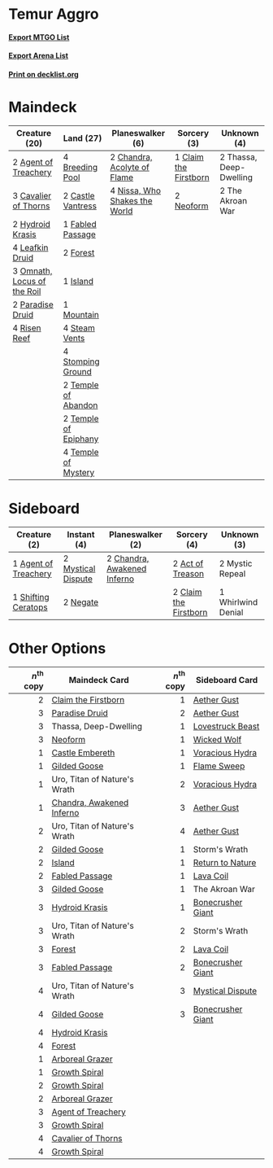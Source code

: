 # Temur Aggro

#### [Export MTGO List](../collection/Temur%20Aggro/Temur%20Aggro.txt)
#### [Export Arena List](../collection/Temur%20Aggro/Temur%20Aggro_arena.txt)
#### [Print on decklist.org](http://decklist.org/?deckmain=2%09Agent%20of%20Treachery%0A4%09Breeding%20Pool%0A2%09Castle%20Vantress%0A3%09Cavalier%20of%20Thorns%0A2%09Chandra,%20Acolyte%20of%20Flame%0A1%09Claim%20the%20Firstborn%0A1%09Fabled%20Passage%0A2%09Forest%0A2%09Hydroid%20Krasis%0A1%09Island%0A4%09Leafkin%20Druid%0A1%09Mountain%0A2%09Neoform%0A4%09Nissa,%20Who%20Shakes%20the%20World%0A3%09Omnath,%20Locus%20of%20the%20Roil%0A2%09Paradise%20Druid%0A4%09Risen%20Reef%0A4%09Steam%20Vents%0A4%09Stomping%20Ground%0A2%09Temple%20of%20Abandon%0A2%09Temple%20of%20Epiphany%0A4%09Temple%20of%20Mystery%0A2%09Thassa,%20Deep-Dwelling%0A2%09The%20Akroan%20War&deckside=2%09Act%20of%20Treason%0A1%09Agent%20of%20Treachery%0A2%09Chandra,%20Awakened%20Inferno%0A2%09Claim%20the%20Firstborn%0A2%09Mystic%20Repeal%0A2%09Mystical%20Dispute%0A2%09Negate%0A1%09Shifting%20Ceratops%0A1%09Whirlwind%20Denial)
# Maindeck

|                                            Creature (20)                                             |                                           Land (27)                                           |                                            Planeswalker (6)                                            |                                          Sorcery (3)                                           |      Unknown (4)      |
|------------------------------------------------------------------------------------------------------|-----------------------------------------------------------------------------------------------|--------------------------------------------------------------------------------------------------------|------------------------------------------------------------------------------------------------|-----------------------|
|2 [Agent of Treachery](http://gatherer.wizards.com/Pages/Card/Details.aspx?multiverseid=466797)       |4 [Breeding Pool](http://gatherer.wizards.com/Pages/Card/Details.aspx?multiverseid=97088)      |2 [Chandra, Acolyte of Flame](http://gatherer.wizards.com/Pages/Card/Details.aspx?multiverseid=466880)  |1 [Claim the Firstborn](http://gatherer.wizards.com/Pages/Card/Details.aspx?multiverseid=473080)|2 Thassa, Deep-Dwelling|
|3 [Cavalier of Thorns](http://gatherer.wizards.com/Pages/Card/Details.aspx?multiverseid=466921)       |2 [Castle Vantress](http://gatherer.wizards.com/Pages/Card/Details.aspx?multiverseid=473204)   |4 [Nissa, Who Shakes the World](http://gatherer.wizards.com/Pages/Card/Details.aspx?multiverseid=461096)|2 [Neoform](http://gatherer.wizards.com/Pages/Card/Details.aspx?multiverseid=461133)            |2 The Akroan War       |
|2 [Hydroid Krasis](http://gatherer.wizards.com/Pages/Card/Details.aspx?multiverseid=457327)           |1 [Fabled Passage](http://gatherer.wizards.com/Pages/Card/Details.aspx?multiverseid=473206)    |                                                                                                        |                                                                                                |                       |
|4 [Leafkin Druid](http://gatherer.wizards.com/Pages/Card/Details.aspx?multiverseid=466932)            |2 [Forest](http://gatherer.wizards.com/Pages/Card/Details.aspx?multiverseid=439860)            |                                                                                                        |                                                                                                |                       |
|3 [Omnath, Locus of the Roil](http://gatherer.wizards.com/Pages/Card/Details.aspx?multiverseid=466970)|1 [Island](http://gatherer.wizards.com/Pages/Card/Details.aspx?multiverseid=439857)            |                                                                                                        |                                                                                                |                       |
|2 [Paradise Druid](http://gatherer.wizards.com/Pages/Card/Details.aspx?multiverseid=461098)           |1 [Mountain](http://gatherer.wizards.com/Pages/Card/Details.aspx?multiverseid=439859)          |                                                                                                        |                                                                                                |                       |
|4 [Risen Reef](http://gatherer.wizards.com/Pages/Card/Details.aspx?multiverseid=466971)               |4 [Steam Vents](http://gatherer.wizards.com/Pages/Card/Details.aspx?multiverseid=405109)       |                                                                                                        |                                                                                                |                       |
|                                                                                                      |4 [Stomping Ground](http://gatherer.wizards.com/Pages/Card/Details.aspx?multiverseid=405110)   |                                                                                                        |                                                                                                |                       |
|                                                                                                      |2 [Temple of Abandon](http://gatherer.wizards.com/Pages/Card/Details.aspx?multiverseid=373711) |                                                                                                        |                                                                                                |                       |
|                                                                                                      |2 [Temple of Epiphany](http://gatherer.wizards.com/Pages/Card/Details.aspx?multiverseid=442808)|                                                                                                        |                                                                                                |                       |
|                                                                                                      |4 [Temple of Mystery](http://gatherer.wizards.com/Pages/Card/Details.aspx?multiverseid=373571) |                                                                                                        |                                                                                                |                       |


# Sideboard

|                                         Creature (2)                                          |                                         Instant (4)                                         |                                           Planeswalker (2)                                           |                                          Sorcery (4)                                           |   Unknown (3)    |
|-----------------------------------------------------------------------------------------------|---------------------------------------------------------------------------------------------|------------------------------------------------------------------------------------------------------|------------------------------------------------------------------------------------------------|------------------|
|1 [Agent of Treachery](http://gatherer.wizards.com/Pages/Card/Details.aspx?multiverseid=466797)|2 [Mystical Dispute](http://gatherer.wizards.com/Pages/Card/Details.aspx?multiverseid=473020)|2 [Chandra, Awakened Inferno](http://gatherer.wizards.com/Pages/Card/Details.aspx?multiverseid=466881)|2 [Act of Treason](http://gatherer.wizards.com/Pages/Card/Details.aspx?multiverseid=442107)     |2 Mystic Repeal   |
|1 [Shifting Ceratops](http://gatherer.wizards.com/Pages/Card/Details.aspx?multiverseid=466948) |2 [Negate](http://gatherer.wizards.com/Pages/Card/Details.aspx?multiverseid=423707)          |                                                                                                      |2 [Claim the Firstborn](http://gatherer.wizards.com/Pages/Card/Details.aspx?multiverseid=473080)|1 Whirlwind Denial|


# Other Options

|*n*<sup>th</sup> copy|                                           Maindeck Card                                            |*n*<sup>th</sup> copy|                                       Sideboard Card                                       |
|--------------------:|----------------------------------------------------------------------------------------------------|--------------------:|--------------------------------------------------------------------------------------------|
|                    2|[Claim the Firstborn](http://gatherer.wizards.com/Pages/Card/Details.aspx?multiverseid=473080)      |                    1|[Aether Gust](http://gatherer.wizards.com/Pages/Card/Details.aspx?multiverseid=466796)      |
|                    3|[Paradise Druid](http://gatherer.wizards.com/Pages/Card/Details.aspx?multiverseid=461098)           |                    2|[Aether Gust](http://gatherer.wizards.com/Pages/Card/Details.aspx?multiverseid=466796)      |
|                    3|Thassa, Deep-Dwelling                                                                               |                    1|[Lovestruck Beast](http://gatherer.wizards.com/Pages/Card/Details.aspx?multiverseid=473127) |
|                    3|[Neoform](http://gatherer.wizards.com/Pages/Card/Details.aspx?multiverseid=461133)                  |                    1|[Wicked Wolf](http://gatherer.wizards.com/Pages/Card/Details.aspx?multiverseid=473143)      |
|                    1|[Castle Embereth](http://gatherer.wizards.com/Pages/Card/Details.aspx?multiverseid=473201)          |                    1|[Voracious Hydra](http://gatherer.wizards.com/Pages/Card/Details.aspx?multiverseid=466954)  |
|                    1|[Gilded Goose](http://gatherer.wizards.com/Pages/Card/Details.aspx?multiverseid=473122)             |                    1|[Flame Sweep](http://gatherer.wizards.com/Pages/Card/Details.aspx?multiverseid=466893)      |
|                    1|Uro, Titan of Nature's Wrath                                                                        |                    2|[Voracious Hydra](http://gatherer.wizards.com/Pages/Card/Details.aspx?multiverseid=466954)  |
|                    1|[Chandra, Awakened Inferno](http://gatherer.wizards.com/Pages/Card/Details.aspx?multiverseid=466881)|                    3|[Aether Gust](http://gatherer.wizards.com/Pages/Card/Details.aspx?multiverseid=466796)      |
|                    2|Uro, Titan of Nature's Wrath                                                                        |                    4|[Aether Gust](http://gatherer.wizards.com/Pages/Card/Details.aspx?multiverseid=466796)      |
|                    2|[Gilded Goose](http://gatherer.wizards.com/Pages/Card/Details.aspx?multiverseid=473122)             |                    1|Storm's Wrath                                                                               |
|                    2|[Island](http://gatherer.wizards.com/Pages/Card/Details.aspx?multiverseid=439857)                   |                    1|[Return to Nature](http://gatherer.wizards.com/Pages/Card/Details.aspx?multiverseid=461102) |
|                    2|[Fabled Passage](http://gatherer.wizards.com/Pages/Card/Details.aspx?multiverseid=473206)           |                    1|[Lava Coil](http://gatherer.wizards.com/Pages/Card/Details.aspx?multiverseid=452858)        |
|                    3|[Gilded Goose](http://gatherer.wizards.com/Pages/Card/Details.aspx?multiverseid=473122)             |                    1|The Akroan War                                                                              |
|                    3|[Hydroid Krasis](http://gatherer.wizards.com/Pages/Card/Details.aspx?multiverseid=457327)           |                    1|[Bonecrusher Giant](http://gatherer.wizards.com/Pages/Card/Details.aspx?multiverseid=473077)|
|                    3|Uro, Titan of Nature's Wrath                                                                        |                    2|Storm's Wrath                                                                               |
|                    3|[Forest](http://gatherer.wizards.com/Pages/Card/Details.aspx?multiverseid=439860)                   |                    2|[Lava Coil](http://gatherer.wizards.com/Pages/Card/Details.aspx?multiverseid=452858)        |
|                    3|[Fabled Passage](http://gatherer.wizards.com/Pages/Card/Details.aspx?multiverseid=473206)           |                    2|[Bonecrusher Giant](http://gatherer.wizards.com/Pages/Card/Details.aspx?multiverseid=473077)|
|                    4|Uro, Titan of Nature's Wrath                                                                        |                    3|[Mystical Dispute](http://gatherer.wizards.com/Pages/Card/Details.aspx?multiverseid=473020) |
|                    4|[Gilded Goose](http://gatherer.wizards.com/Pages/Card/Details.aspx?multiverseid=473122)             |                    3|[Bonecrusher Giant](http://gatherer.wizards.com/Pages/Card/Details.aspx?multiverseid=473077)|
|                    4|[Hydroid Krasis](http://gatherer.wizards.com/Pages/Card/Details.aspx?multiverseid=457327)           |                     |                                                                                            |
|                    4|[Forest](http://gatherer.wizards.com/Pages/Card/Details.aspx?multiverseid=439860)                   |                     |                                                                                            |
|                    1|[Arboreal Grazer](http://gatherer.wizards.com/Pages/Card/Details.aspx?multiverseid=461076)          |                     |                                                                                            |
|                    1|[Growth Spiral](http://gatherer.wizards.com/Pages/Card/Details.aspx?multiverseid=457322)            |                     |                                                                                            |
|                    2|[Growth Spiral](http://gatherer.wizards.com/Pages/Card/Details.aspx?multiverseid=457322)            |                     |                                                                                            |
|                    2|[Arboreal Grazer](http://gatherer.wizards.com/Pages/Card/Details.aspx?multiverseid=461076)          |                     |                                                                                            |
|                    3|[Agent of Treachery](http://gatherer.wizards.com/Pages/Card/Details.aspx?multiverseid=466797)       |                     |                                                                                            |
|                    3|[Growth Spiral](http://gatherer.wizards.com/Pages/Card/Details.aspx?multiverseid=457322)            |                     |                                                                                            |
|                    4|[Cavalier of Thorns](http://gatherer.wizards.com/Pages/Card/Details.aspx?multiverseid=466921)       |                     |                                                                                            |
|                    4|[Growth Spiral](http://gatherer.wizards.com/Pages/Card/Details.aspx?multiverseid=457322)            |                     |                                                                                            |


